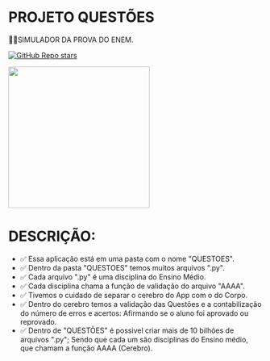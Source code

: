 # PROJETO QUESTÕES
👨‍⚖️SIMULADOR DA PROVA DO ENEM.

[![GitHub Repo stars](https://img.shields.io/badge/-REPOSITORIO%20PRIVADO!-red)](https://github.com/VILHALVA)

<img src="https://juventudes.es.gov.br/Media/Juventude/_Profiles/c4d8c6e6/7c87a7e/enem-2018-logo1.jpg?v=637756921752440820" align="center" width="280"> <br>

# DESCRIÇÃO:

* ✅ Essa aplicação está em uma pasta com o nome "QUESTOES".
* ✅ Dentro da pasta "QUESTOES" temos muitos arquivos ".py".
* ✅ Cada arquivo ".py" é uma disciplina do Ensino Médio.
* ✅ Cada disciplina chama a função de validação do arquivo "AAAA".
* ✅ Tivemos o cuidado de separar o cerebro do App com o do Corpo.
* ✅ Dentro do cerebro temos a validação das Questões e a contabilização do número de erros e acertos: Afirmando se o aluno foi aprovado ou reprovado.
* ✅ Dentro de "QUESTÕES" é possivel criar mais de 10 bilhões de arquivos ".py"; Sendo que cada um são disciplinas do Ensino médio, que chamam a função AAAA (Cerebro).


